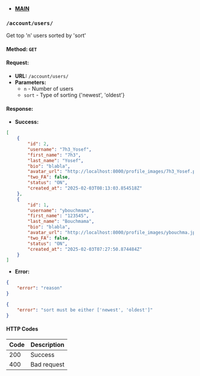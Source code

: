 * **[MAIN](https://github.com/7h3Y055/ft_transcendence/blob/main/backend/documentation/main.md)**

### `/account/users/`
Get top 'n' users sorted by 'sort'

#### Method: `GET`

#### Request:
* **URL:** `/account/users/`
* **Parameters:**
  * `n` - Number of users
  * `sort` - Type of sorting {'newest', 'oldest'}

#### Response:
* **Success:**
```json
[
    {
        "id": 2,
        "username": "7h3_Yosef",
        "first_name": "7h3",
        "last_name": "Yosef",
        "bio": "blabla",
        "avatar_url": "http://localhost:8000/profile_images/7h3_Yosef.png",
        "two_FA": false,
        "status": "ON",
        "created_at": "2025-02-03T08:13:03.854518Z"
    },
    {
        "id": 1,
        "username": "ybouchmama",
        "first_name": "123545",
        "last_name": "Bouchmama",
        "bio": "blabla",
        "avatar_url": "http://localhost:8000/profile_images/ybouchma.jpg",
        "two_FA": false,
        "status": "ON",
        "created_at": "2025-02-03T07:27:50.874484Z"
    }
]
```

* **Error:**
```json
{
    "error": "reason"
}
```
```json
{
    "error": "sort must be either ['newest', 'oldest']"
}
```

#### HTTP Codes

| Code | Description                              |
|------|------------------------------------------|
| 200  | Success                                  |
| 400  | Bad request                              |
